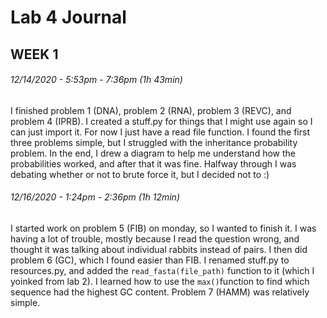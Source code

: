 # Lab 4 Journal

## WEEK 1

###### 12/14/2020 - 5:53pm - 7:36pm (1h 43min)

I finished problem 1 (DNA), problem 2 (RNA), problem 3 (REVC), and problem 4 (IPRB). I created a stuff.py for things that I might use again so I can just import it. For now I just have a read file function. I found the first three problems simple, but I struggled with the inheritance probability problem. In the end, I drew a diagram to help me understand how the probabilities worked, and after that it was fine. Halfway through I was debating whether or not to brute force it, but I decided not to :)

###### 12/16/2020 - 1:24pm - 2:36pm (1h 12min)

I started work on problem 5 (FIB) on monday, so I wanted to finish it. I was having a lot of trouble, mostly because I read the question wrong, and thought it was talking about individual rabbits instead of pairs. I then did problem 6 (GC), which I found easier than FIB. I renamed stuff.py to resources.py, and added  the `read_fasta(file_path)` function to it (which I yoinked from lab 2). I learned how to use the `max()`function to find which sequence had the highest GC content. Problem 7 (HAMM) was relatively simple.
